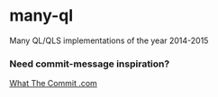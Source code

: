 # many-ql
Many QL/QLS implementations of the year 2014-2015

### Need commit-message inspiration?
[What The Commit .com](http://whatthecommit.com/)
